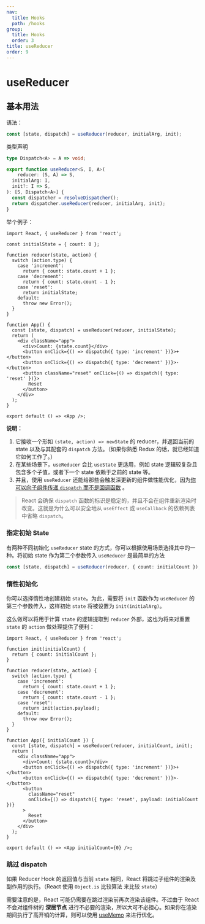 ```yaml
---
nav:
  title: Hooks
  path: /hooks
group:
  title: Hooks
  order: 3
title: useReducer
order: 9
---
```


# useReducer

## 基本用法

语法：

```ts
const [state, dispatch] = useReducer(reducer, initialArg, init);
```

类型声明

```ts
type Dispatch<A> = A => void;

export function useReducer<S, I, A>(
	reducer: (S, A) => S,
  initialArg: I,
  init?: I => S,
): [S, Dispatch<A>] {
  const dispatcher = resolveDispatcher();
  return dispatcher.useReducer(reducer, initialArg, init);
}
```

举个例子：

```tsx
import React, { useReducer } from 'react';

const initialState = { count: 0 };

function reducer(state, action) {
  switch (action.type) {
    case 'increment':
      return { count: state.count + 1 };
    case 'decrement':
      return { count: state.count - 1 };
    case 'reset':
      return initialState;
    default:
      throw new Error();
  }
}

function App() {
  const [state, dispatch] = useReducer(reducer, initialState);
  return (
    <div className="app">
      <div>Count: {state.count}</div>
      <button onClick={() => dispatch({ type: 'increment' })}>+</button>
      <button onClick={() => dispatch({ type: 'decrement' })}>-</button>
      <button className="reset" onClick={() => dispatch({ type: 'reset' })}>
        Reset
      </button>
    </div>
  );
}

export default () => <App />;
```

**说明：**

1. 它接收一个形如 `(state, action) => newState` 的 reducer，并返回当前的 state 以及与其配套的 `dispatch` 方法。（如果你熟悉 Redux 的话，就已经知道它如何工作了。）
2. 在某些场景下，`useReducer` 会比 `useState` 更适用，例如 state 逻辑较复杂且包含多个子值，或者下一个 state 依赖于之前的 state 等。
3. 并且，使用 `useReducer` 还能给那些会触发深更新的组件做性能优化，因为[你可以向子组件传递 `dispatch` 而不是回调函数](https://zh-hans.reactjs.org/docs/hooks-faq.html#how-to-avoid-passing-callbacks-down) 。

> React 会确保 `dispatch` 函数的标识是稳定的，并且不会在组件重新渲染时改变。这就是为什么可以安全地从 `useEffect` 或 `useCallback` 的依赖列表中省略 `dispatch`。

### 指定初始 State

有两种不同初始化 `useReducer` state 的方式，你可以根据使用场景选择其中的一种。将初始 state 作为第二个参数传入 `useReducer` 是最简单的方法

```ts
const [state, dispatch] = useReducer(reducer, { count: initialCount });
```

### 惰性初始化

你可以选择惰性地创建初始 `state`。为此，需要将 `init` 函数作为 `useReducer` 的第三个参数传入，这样初始 `state` 将被设置为 `init(initialArg)`。

这么做可以将用于计算 `state` 的逻辑提取到 `reducer` 外部，这也为将来对重置 `state` 的 `action` 做处理提供了便利：

```tsx
import React, { useReducer } from 'react';

function init(initialCount) {
  return { count: initialCount };
}

function reducer(state, action) {
  switch (action.type) {
    case 'increment':
      return { count: state.count + 1 };
    case 'decrement':
      return { count: state.count - 1 };
    case 'reset':
      return init(action.payload);
    default:
      throw new Error();
  }
}

function App({ initialCount }) {
  const [state, dispatch] = useReducer(reducer, initialCount, init);
  return (
    <div className="app">
      <div>Count: {state.count}</div>
      <button onClick={() => dispatch({ type: 'increment' })}>+</button>
      <button onClick={() => dispatch({ type: 'decrement' })}>-</button>
      <button
        className="reset"
        onClick={() => dispatch({ type: 'reset', payload: initialCount })}
      >
        Reset
      </button>
    </div>
  );
}

export default () => <App initialCount={0} />;
```

### 跳过 dispatch

如果 Reducer Hook 的返回值与当前 `state` 相同，React 将跳过子组件的渲染及副作用的执行。（React 使用 `Object.is` 比较算法 来比较 `state`）

需要注意的是，React 可能仍需要在跳过渲染前再次渲染该组件。不过由于 React 不会对组件树的 **深层节点** 进行不必要的渲染，所以大可不必担心。如果你在渲染期间执行了高开销的计算，则可以使用 [useMemo](https://tsejx.github.io/react-guidebook/api-reference/hooks/useMemo) 来进行优化。
